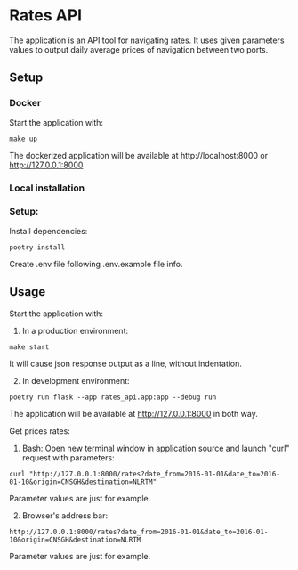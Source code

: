 # Rates API

The application is an API tool for navigating rates.
It uses given parameters values to output daily average prices of navigation between two ports.

## Setup

### Docker

Start the application with:

```
make up
```

The dockerized application will be available at http://localhost:8000 or http://127.0.0.1:8000

### Local installation

### Setup:

Install dependencies:

```
poetry install
```

Create .env file following .env.example file info.

## Usage

Start the application with:

1. In a production environment:

```
make start
```
It will cause json response output as a line, without indentation.

2. In development environment:

```
poetry run flask --app rates_api.app:app --debug run
```

The application will be available at http://127.0.0.1:8000 in both way.


Get prices rates:

1. Bash:
Open new terminal window in application source and launch "curl" request with parameters:

```
curl "http://127.0.0.1:8000/rates?date_from=2016-01-01&date_to=2016-01-10&origin=CNSGH&destination=NLRTM"
```
Parameter values are just for example.

2. Browser's address bar:

```
http://127.0.0.1:8000/rates?date_from=2016-01-01&date_to=2016-01-10&origin=CNSGH&destination=NLRTM
```
Parameter values are just for example.
